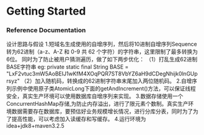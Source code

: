 # Getting Started

### Reference Documentation
设计思路与假设
1.短域名生成使用的自增序列，然后将10进制自增序列Sequence转为62进制（a-z、A-Z 和 0-9 共 62 个字符）的字符串，这里限制了最多转换为6位。
  同时为了防止被用户猜测遍历，做了如下两步优化：
   （1）打乱生成62进制BASE字符串  eg: private static final String BASE = "LxF2vtuc3mW5AoBEIJ1wKfM4XOqPQR7ST8VbYZ6aH9dCDegNhijk0lnGUprsyz"
   （2）加入随机码，转换成的62进制字符串末尾加入两位随机码。
2.自增序列示例中使用原子类AtomicLong下面的getAndIncrement()方法，可以保证线程安全，真实生产环境可以使用数据库自增序列来实现。
3.数据存储使用一个ConcurrentHashMap存储,为防止内存溢出，进行了限元素个数制。真实生产环境数据需要存在数据库，要预估好业务规模增长情况，进行分库分表，同时为了为了提高性能，可以考虑加入读缓存和写缓存。
4.运行环境为idea+jdk8+maven3.2.5



